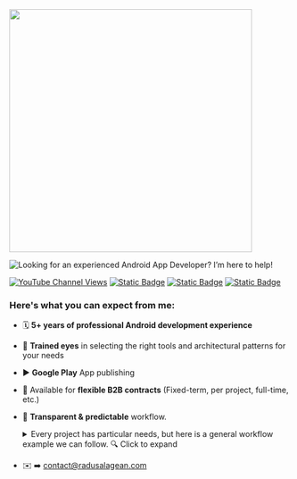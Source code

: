 <img src="https://radusalagean.com/wp-content/uploads/2025/03/radu-salagean-banner-blue-github-profile.svg" width="435">

![Looking for an experienced Android App Developer? I’m here to help!](https://readme-typing-svg.demolab.com?font=Noto&size=22&duration=1000&pause=600&color=4285F4&multiline=true&repeat=false&width=435&height=96&lines=Looking+for+an+experienced+;Android+App+Developer%3F;I%E2%80%99m+here+to+help!+%F0%9F%A4%9D)

[![YouTube Channel Views](https://img.shields.io/youtube/channel/views/UCrxoO9Y0wupReTNxmEIpIdw?style=for-the-badge&logo=youtube&label=tutorial%20views&labelColor=%23ff0000&color=%23333333&link=https%3A%2F%2Fwww.youtube.com%2Fplaylist%3Flist%3DPLeYPyxTMnOLW7O_AZWLWHgeMIMMBYOZLu)](https://www.youtube.com/playlist?list=PLeYPyxTMnOLW7O_AZWLWHgeMIMMBYOZLu)
[![Static Badge](https://img.shields.io/badge/Blog%20Articles%20-%20%23464342?style=for-the-badge&logo=wordpress&link=https%3A%2F%2Fradusalagean.com%2F)](https://radusalagean.com)
[![Static Badge](https://img.shields.io/badge/Projects%20I%20worked%20on%20-%20%2334A853?style=for-the-badge&logo=googleplay&link=https%3A%2F%2Fradusalagean.com%2Fportfolio)](https://radusalagean.com/portfolio)
[![Static Badge](https://img.shields.io/badge/Connect%20on%20LinkedIn%20-%20%230a66c2?style=for-the-badge&link=https%3A%2F%2Fwww.linkedin.com%2Fin%2Fradu-s-55329022b%2F)](https://www.linkedin.com/in/radu-s-55329022b/)

### Here's what you can expect from me:
- 🗓️ **5+ years of professional Android development experience**
- 👀 **Trained eyes** in selecting the right tools and architectural patterns for your needs
- ▶️ **Google Play** App publishing
- 📄 Available for **flexible B2B contracts** (Fixed-term, per project, full-time, etc.)
- 🤝 **Transparent & predictable** workflow.
  <details>
    <summary>Every project has particular needs, but here is a general workflow example we can follow. 🔍 Click to expand</summary>
    
    - 1️⃣ We **define the scope** of the project, create task definitions and establish delivery and demo milestones
    - 2️⃣ I **estimate the development cost** for the previously defined tasks
    - 3️⃣ While I'm working on your project, I'll regularly **update you** with my progress
    - 4️⃣ Once we reach a milestone, you'll get a **live or pre-recorded demo** where I'll showcase the current state of the app
    - 5️⃣ All invoices come with a **task report** document so you'll know exactly what you're paying for
    - ℹ️ **You will own the code** I write for you at all times, so you can easily replace me in case you decide I'm not a good fit for your development needs
    - ℹ️ I accept and embrace **scope change requests** after the initial planning, but they may come at an additional cost, depending on the extra effort needed from my side 
    - 🔄 If you don't have a specific preference, we can use the following platforms to stay in sync:
      - **Slack** (text messages)
      - **Google Meet** (video calls)
      - **Trello** (task definition and tracking).
  </details>
- ✉️ ➡️ [contact@radusalagean.com](mailto:contact@radusalagean.com?subject=Let%27s%20work%20together)
